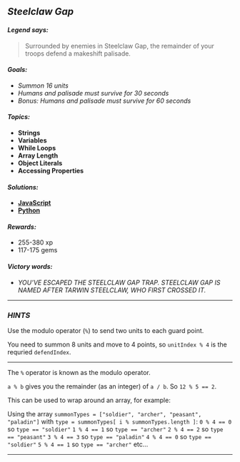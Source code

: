 ## _Steelclaw Gap_

#### _Legend says:_
> Surrounded by enemies in Steelclaw Gap, the remainder of your troops defend a makeshift palisade.

#### _Goals:_
+ _Summon 16 units_
+ _Humans and palisade must survive for 30 seconds_
+ _Bonus: Humans and palisade must survive for 60 seconds_

#### _Topics:_
+ **Strings**
+ **Variables**
+ **While Loops**
+ **Array Length**
+ **Object Literals**
+ **Accessing Properties**

#### _Solutions:_
+ **[JavaScript](steelclawGap.js)**
+ **[Python](steeclaw_gap.py)**

#### _Rewards:_
+ 255-380 xp
+ 117-175 gems

#### _Victory words:_
+ _YOU'VE ESCAPED THE STEELCLAW GAP TRAP. STEELCLAW GAP IS NAMED AFTER TARWIN STEELCLAW, WHO FIRST CROSSED IT._

___

### _HINTS_

Use the modulo operator (`%`) to send two units to each guard point.

You need to summon 8 units and move to 4 points, so `unitIndex % 4` is the requried `defendIndex`.

___

The `%` operator is known as the modulo operator.

`a % b` gives you the remainder (as an integer) of `a / b`. So `12 % 5 == 2`.

This can be used to wrap around an array, for example:

Using the array `summonTypes = ["soldier", "archer", "peasant", "paladin"]` with `type = summonTypes[ i % summonTypes.length ]`:
`0 % 4 == 0` so `type == "soldier"`
`1 % 4 == 1` so `type == "archer"`
`2 % 4 == 2` so `type == "peasant"`
`3 % 4 == 3` so `type == "paladin"`
`4 % 4 == 0` so `type == "soldier"`
`5 % 4 == 1` so `type == "archer"`
etc...

___
